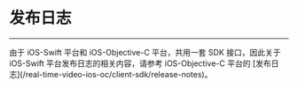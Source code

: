 # 发布日志

- - -


<Warning title="注意">
由于 iOS-Swift 平台和 iOS-Objective-C 平台，共用一套 SDK 接口，因此关于 iOS-Swift 平台发布日志的相关内容，请参考 iOS-Objective-C 平台的 [发布日志](/real-time-video-ios-oc/client-sdk/release-notes)。
</Warning>


